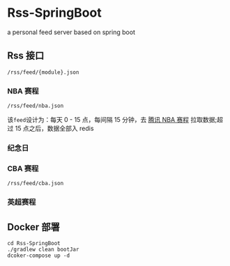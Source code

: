 # Rss-SpringBoot

a personal feed server based on spring boot

## Rss 接口

`/rss/feed/{module}.json`

### NBA 赛程
`/rss/feed/nba.json`

该`feed`设计为：每天 0 - 15 点，每间隔 15 分钟，去 [腾讯 NBA 赛程](https://nba.stats.qq.com/schedule/) 拉取数据;超过 15 点之后，数据全部入 redis

### 纪念日

### CBA 赛程
`/rss/feed/cba.json`

### 英超赛程

## Docker 部署

```shell
cd Rss-SpringBoot
./gradlew clean bootJar
dcoker-compose up -d
```


